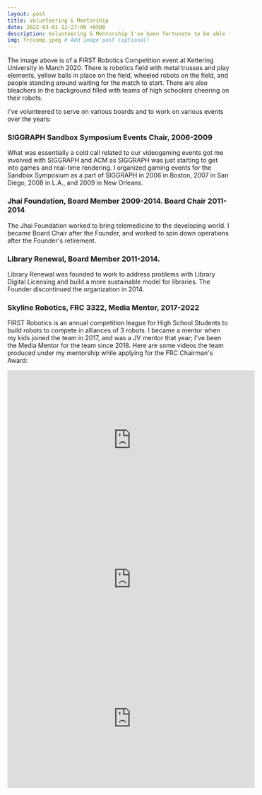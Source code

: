 ```yaml
---
layout: post
title: Volunteering & Mentorship
date: 2022-03-01 12:27:00 +0500
description: Volunteering & Mentorship I've been fortunate to be able to do
img: frccomp.jpeg # Add image post (optional)
---
```


The image above is of a FIRST Robotics Competition event at Kettering University in March 2020. There is robotics field with metal trusses and play elements, yellow balls in place on the field, wheeled robots on the field, and people standing around waiting for the match to start. There are also bleachers in the background filled with teams of high schoolers cheering on their robots.

I've volunteered to serve on various boards and to work on various events over the years:

### SIGGRAPH Sandbox Symposium Events Chair, 2006-2009
What was essentially a cold call related to our videogaming events got me involved with SIGGRAPH and ACM as SIGGRAPH was just starting to get into games and real-time rendering. I organized gaming events for the Sandbox Symposium as a part of SIGGRAPH in 2006 in Boston, 2007 in San Diego, 2008 in L.A., and 2009 in New Orleans.

### Jhai Foundation, Board Member 2009-2014. Board Chair 2011-2014
The Jhai Foundation worked to bring telemedicine to the developing world. I became Board Chair after the Founder, and worked to spin down operations after the Founder's retirement.

### Library Renewal, Board Member 2011-2014.
Library Renewal was founded to work to address problems with Library Digital Licensing and build a more sustainable model for libraries. The Founder discontinued the organization in 2014.

### Skyline Robotics, FRC 3322, Media Mentor, 2017-2022
FIRST Robotics is an annual competition league for High School Students to build robots to compete in alliances of 3 robots. I became a mentor when my kids joined the team in 2017, and was a JV mentor that year; I've been the Media Mentor for the team since 2018. Here are some videos the team produced under my mentorship while applying for the FRC Chairman's Award:
<iframe width="560" height="315" src="https://www.youtube.com/embed/dOlOeRAqMDg" title="YouTube video player" frameborder="0" allow="accelerometer; autoplay; clipboard-write; encrypted-media; gyroscope; picture-in-picture" allowfullscreen></iframe>
<iframe width="560" height="315" src="https://www.youtube.com/embed/EzVIVyIP3f8" title="YouTube video player" frameborder="0" allow="accelerometer; autoplay; clipboard-write; encrypted-media; gyroscope; picture-in-picture" allowfullscreen></iframe>
<iframe width="560" height="315" src="https://www.youtube.com/embed/9CpgyMa19DY" title="YouTube video player" frameborder="0" allow="accelerometer; autoplay; clipboard-write; encrypted-media; gyroscope; picture-in-picture" allowfullscreen></iframe>

